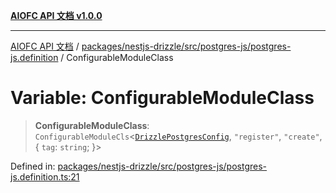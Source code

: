 [**AIOFC API 文档 v1.0.0**](../../../../../../README.md)

***

[AIOFC API 文档](../../../../../../modules.md) / [packages/nestjs-drizzle/src/postgres-js/postgres-js.definition](../README.md) / ConfigurableModuleClass

# Variable: ConfigurableModuleClass

> **ConfigurableModuleClass**: `ConfigurableModuleCls`\<[`DrizzlePostgresConfig`](../../postgres-js.interface/interfaces/DrizzlePostgresConfig.md), `"register"`, `"create"`, \{ `tag`: `string`; \}\>

Defined in: [packages/nestjs-drizzle/src/postgres-js/postgres-js.definition.ts:21](https://github.com/aiofc-nx/aiofc-server-20250113/blob/c42968e9d610c830827b0ce80268360670d99c8b/packages/nestjs-drizzle/src/postgres-js/postgres-js.definition.ts#L21)
